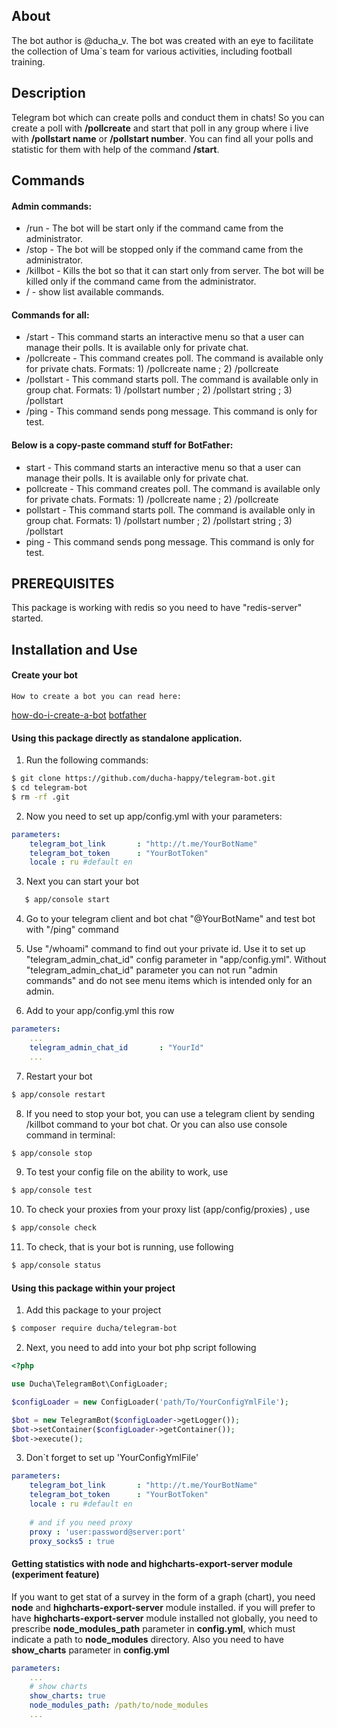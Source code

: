 ## About
The bot author is @ducha_v.
The bot was created with an eye to facilitate the collection of Uma`s team for various activities, including football training.

## Description
Telegram bot which can create polls and conduct them in chats!
So you can create a poll with **/pollcreate** and start that poll in any group where i live with **/pollstart name** or **/pollstart number**.
You can find all your polls and statistic for them with help of the command **/start**.

## Commands
#### Admin commands:
- /run - The bot will be start only if the command came from the administrator.
- /stop - The bot will be stopped only if the command came from the administrator.
- /killbot - Kills the bot so that it can start only from server. The bot will be killed only if the command came from the administrator.
- / - show list available commands.

#### Commands for all:
- /start - This command starts an interactive menu so that a user can manage their polls. It is available only for private chat.
- /pollcreate - This command creates poll. The command is available only for private chats. 
Formats: 1) /pollcreate name ; 2) /pollcreate
- /pollstart - This command starts poll. The command is available only in group chat. 
Formats: 1) /pollstart number ; 2) /pollstart string ; 3) /pollstart
- /ping - This command sends pong message. This command is only for test.

#### Below is a copy-paste command stuff for BotFather:
- start - This command starts an interactive menu so that a user can manage their polls. It is available only for private chat.
- pollcreate - This command creates poll. The command is available only for private chats.  Formats: 1) /pollcreate name ; 2) /pollcreate
- pollstart - This command starts poll. The command is available only in group chat.  Formats: 1) /pollstart number ; 2) /pollstart string ; 3) /pollstart
- ping - This command sends pong message. This command is only for test.

## PREREQUISITES
This package is working with redis so you need to have "redis-server" started.

## Installation and Use

####  Create your bot    
    How to create a bot you can read here:
[how-do-i-create-a-bot](https://core.telegram.org/bots#3-how-do-i-create-a-bot) 
[botfather](https://core.telegram.org/bots#6-botfather) 
    

####  Using this package directly as standalone application. 
      
1) Run the following commands:
       
``` bash
$ git clone https://github.com/ducha-happy/telegram-bot.git
$ cd telegram-bot
$ rm -rf .git
```


2) Now you need to set up app/config.yml with your parameters:
    
``` yml
parameters:
    telegram_bot_link       : "http://t.me/YourBotName"
    telegram_bot_token      : "YourBotToken"
    locale : ru #default en
```
    
3) Next you can start your bot 

``` bash
   $ app/console start
```
4) Go to your telegram client and bot chat "@YourBotName" and test bot with "/ping" command
    
5) Use "/whoami" command to find out your private id. Use it to set up "telegram_admin_chat_id" config parameter in "app/config.yml". 
Without "telegram_admin_chat_id" parameter you can not run "admin commands" and do not see menu items which is intended only for an admin.
       
6) Add to your app/config.yml this row
    
``` yml
parameters:
    ...
    telegram_admin_chat_id       : "YourId"
    ...
```
7) Restart your bot
      
``` bash
$ app/console restart
```
                
8) If you need to stop your bot, you can use a telegram client by sending /killbot command to your bot chat. Or you can also use console command in terminal:
    
``` bash
$ app/console stop
```
9) To test your config file on the ability to work, use
    
``` bash
$ app/console test
```

10) To check your proxies from your proxy list (app/config/proxies) , use
    
``` bash
$ app/console check
```
    
11) To check, that is your bot is running, use following
    
``` bash
$ app/console status
```

#### Using this package within your project

1) Add this package to your project 

``` bash
$ composer require ducha/telegram-bot
```
2) Next, you need to add into your bot php script following 

``` php
<?php

use Ducha\TelegramBot\ConfigLoader;

$configLoader = new ConfigLoader('path/To/YourConfigYmlFile');

$bot = new TelegramBot($configLoader->getLogger());
$bot->setContainer($configLoader->getContainer());
$bot->execute();

```
3) Don`t forget to set up 'YourConfigYmlFile'
    
``` yml
parameters:
    telegram_bot_link       : "http://t.me/YourBotName"
    telegram_bot_token      : "YourBotToken"
    locale : ru #default en
    
    # and if you need proxy
    proxy : 'user:password@server:port'
    proxy_socks5 : true
```

#### Getting statistics with **node** and **highcharts-export-server** module (experiment feature)
 
If you want to get stat of a survey in the form of a graph (chart), you need **node** and **highcharts-export-server** module installed. 
if you will prefer to have **highcharts-export-server** module installed not globally, you need to prescribe **node_modules_path** parameter in **config.yml**, which must indicate a path to **node_modules** directory.
Also you need to have **show_charts** parameter in **config.yml**

``` yml
parameters:
    ...
    # show charts 
    show_charts: true
    node_modules_path: /path/to/node_modules
    ...
```